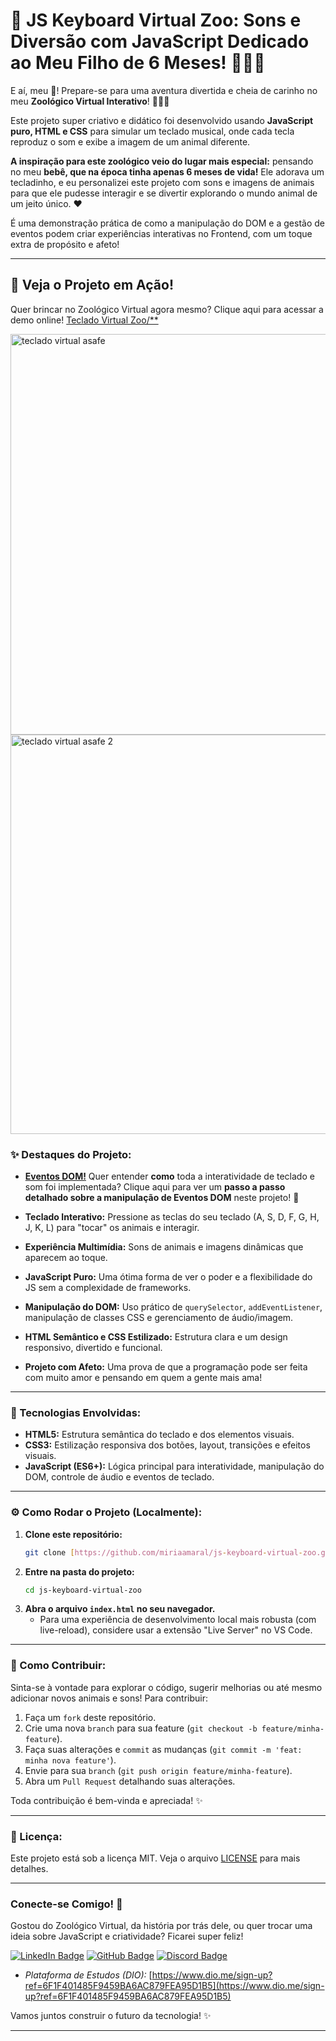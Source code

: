 # 🎹 JS Keyboard Virtual Zoo: Sons e Diversão com JavaScript Dedicado ao Meu Filho de 6 Meses! 🐶🐮🐧

E aí, meu 🐙! Prepare-se para uma aventura divertida e cheia de carinho no meu **Zoológico Virtual Interativo**! 🦁🐘🐒

Este projeto super criativo e didático foi desenvolvido usando **JavaScript puro, HTML e CSS** para simular um teclado musical, onde cada tecla reproduz o som e exibe a imagem de um animal diferente.

**A inspiração para este zoológico veio do lugar mais especial:** pensando no meu **bebê, que na época tinha apenas 6 meses de vida!** Ele adorava um tecladinho, e eu personalizei este projeto com sons e imagens de animais para que ele pudesse interagir e se divertir explorando o mundo animal de um jeito único. ❤️

É uma demonstração prática de como a manipulação do DOM e a gestão de eventos podem criar experiências interativas no Frontend, com um toque extra de propósito e afeto!

---

## **🎥 Veja o Projeto em Ação!**

Quer brincar no Zoológico Virtual agora mesmo? Clique aqui para acessar a demo online!
[Teclado Virtual Zoo/**](https://miriaamaral.github.io/js-keyboard-virtual-zoo/)

<img width="1366" height="641" alt="teclado virtual asafe" src="https://github.com/user-attachments/assets/62a9892c-6029-4cf2-98dc-52e89e56569a" />
<img width="1366" height="639" alt="teclado virtual asafe 2" src="https://github.com/user-attachments/assets/e0704dcc-5644-487d-94d4-eb93b14319b7" />


### **✨ Destaques do Projeto:**

* **[Eventos DOM!](docs/entendendo-eventos-dom.md)** Quer entender **como** toda a interatividade de teclado e som foi implementada? Clique aqui para ver um **passo a passo detalhado sobre a manipulação de Eventos DOM** neste projeto! 🧠

* **Teclado Interativo:** Pressione as teclas do seu teclado (A, S, D, F, G, H, J, K, L) para "tocar" os animais e interagir.
* **Experiência Multimídia:** Sons de animais e imagens dinâmicas que aparecem ao toque.
* **JavaScript Puro:** Uma ótima forma de ver o poder e a flexibilidade do JS sem a complexidade de frameworks.
* **Manipulação do DOM:** Uso prático de `querySelector`, `addEventListener`, manipulação de classes CSS e gerenciamento de áudio/imagem.
* **HTML Semântico e CSS Estilizado:** Estrutura clara e um design responsivo, divertido e funcional.
* **Projeto com Afeto:** Uma prova de que a programação pode ser feita com muito amor e pensando em quem a gente mais ama!

---

### **🚀 Tecnologias Envolvidas:**

* **HTML5:** Estrutura semântica do teclado e dos elementos visuais.
* **CSS3:** Estilização responsiva dos botões, layout, transições e efeitos visuais.
* **JavaScript (ES6+):** Lógica principal para interatividade, manipulação do DOM, controle de áudio e eventos de teclado.

---

### **⚙️ Como Rodar o Projeto (Localmente):**

1.  **Clone este repositório:**
    ```bash
    git clone [https://github.com/miriaamaral/js-keyboard-virtual-zoo.git](https://github.com/miriaamaral/js-keyboard-virtual-zoo.git)
    ```
2.  **Entre na pasta do projeto:**
    ```bash
    cd js-keyboard-virtual-zoo
    ```
3.  **Abra o arquivo `index.html` no seu navegador.**
    * Para uma experiência de desenvolvimento local mais robusta (com live-reload), considere usar a extensão "Live Server" no VS Code.

---

### **🤝 Como Contribuir:**

Sinta-se à vontade para explorar o código, sugerir melhorias ou até mesmo adicionar novos animais e sons! Para contribuir:

1.  Faça um `fork` deste repositório.
2.  Crie uma nova `branch` para sua feature (`git checkout -b feature/minha-feature`).
3.  Faça suas alterações e `commit` as mudanças (`git commit -m 'feat: minha nova feature'`).
4.  Envie para sua `branch` (`git push origin feature/minha-feature`).
5.  Abra um `Pull Request` detalhando suas alterações.

Toda contribuição é bem-vinda e apreciada! ✨

---

### **📝 Licença:**

Este projeto está sob a licença MIT. Veja o arquivo [LICENSE](LICENSE) para mais detalhes.

---

### **Conecte-se Comigo! 👋**

Gostou do Zoológico Virtual, da história por trás dele, ou quer trocar uma ideia sobre JavaScript e criatividade? Ficarei super feliz!

[![LinkedIn Badge](https://img.shields.io/badge/LinkedIn-0077B5?style=for-the-badge&logo=linkedin&logoColor=white)](https://www.linkedin.com/in/miriaamaralcs) [![GitHub Badge](https://img.shields.io/badge/GitHub-100000?style=for-the-badge&logo=github&logoColor=white)](https://github.com/miriaamaral) [![Discord Badge](https://img.shields.io/badge/Discord-5865F2?style=for-the-badge&logo=discord&logoColor=white)](https://discord.com/channels/miriaamaralcustodiosantos)
* *Plataforma de Estudos (DIO):* [https://www.dio.me/sign-up?ref=6F1F401485F9459BA6AC879FEA95D1B5](https://www.dio.me/sign-up?ref=6F1F401485F9459BA6AC879FEA95D1B5)

Vamos juntos construir o futuro da tecnologia! ✨

---

